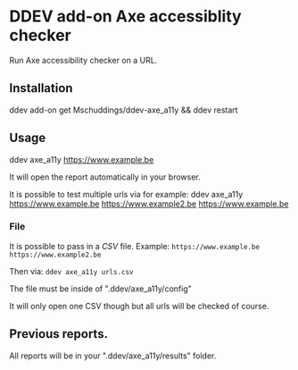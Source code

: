 # DDEV add-on Axe accessiblity checker

Run Axe accessibility checker on a URL.

## Installation

ddev add-on get Mschuddings/ddev-axe_a11y && ddev restart

## Usage

ddev axe_a11y https://www.example.be

It will open the report automatically in your browser.

It is possible to test multiple urls via for example:
ddev axe_a11y https://www.example.be https://www.example2.be https://www.example.be

### File

It is possible to pass in a *CSV* file.
Example:
``
https://www.example.be
https://www.example2.be
``

Then via:
``
ddev axe_a11y urls.csv
``

The file must be inside of ".ddev/axe_a11y/config"

It will only open one CSV though but all urls will be checked of course.

## Previous reports.

All reports will be in your ".ddev/axe_a11y/results" folder.
